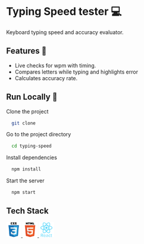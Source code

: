 
# Typing Speed tester 💻​

Keyboard typing speed and accuracy evaluator.





## Features 💫​

- Live checks for wpm with timing.
- Compares letters while typing and highlights error
- Calculates accuracy rate.


## Run Locally ​📂​

Clone the project

```bash
  git clone 
```

Go to the project directory

```bash
  cd typing-speed
```

Install dependencies

```bash
  npm install
```

Start the server

```bash
  npm start
```


## Tech Stack

<p align="left"> <a href="https://www.w3schools.com/css/" target="_blank" rel="noreferrer"> <img src="https://raw.githubusercontent.com/devicons/devicon/master/icons/css3/css3-original-wordmark.svg" alt="css3" width="40" height="40"/> </a> <a href="https://www.w3.org/html/" target="_blank" rel="noreferrer"> <img src="https://raw.githubusercontent.com/devicons/devicon/master/icons/html5/html5-original-wordmark.svg" alt="html5" width="40" height="40"/> </a> <a href="https://reactjs.org/" target="_blank" rel="noreferrer"> <img src="https://raw.githubusercontent.com/devicons/devicon/master/icons/react/react-original-wordmark.svg" alt="react" width="40" height="40"/> </a> </p>


